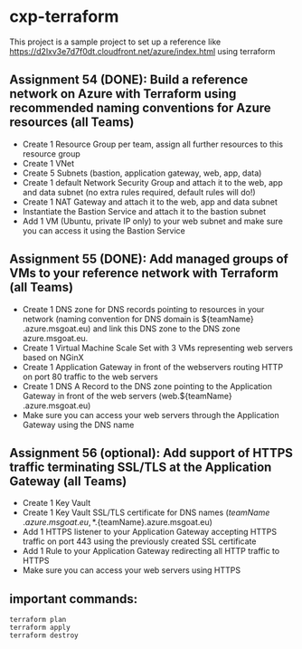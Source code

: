 # cxp-terraform
This project is a sample project to set up a reference like https://d2lxv3e7d7f0dt.cloudfront.net/azure/index.html using terraform


## Assignment 54 (DONE): Build a reference network on Azure with Terraform using recommended naming conventions for Azure resources (all Teams)
* Create 1 Resource Group per team, assign all further resources to this resource group
* Create 1 VNet 
* Create 5 Subnets (bastion, application gateway, web, app, data)
* Create 1 default Network Security Group and attach it to the web, app and data subnet (no extra rules required, default rules will do!)
* Create 1 NAT Gateway and attach it to the web, app and data subnet
* Instantiate the Bastion Service and attach it to the bastion subnet
* Add 1 VM (Ubuntu, private IP only) to your web subnet and make sure you can access it using the Bastion Service

## Assignment 55 (DONE): Add managed groups of VMs to your reference network with Terraform (all Teams)
* Create 1 DNS zone for DNS records pointing to resources in your network
(naming convention for DNS domain is ${​​​teamName}​​​​​​​​​​.azure.msgoat.eu) and link this DNS zone to the DNS zone azure.msgoat.eu.
* Create 1 Virtual Machine Scale Set with 3 VMs representing web servers based on NGinX
* Create 1 Application Gateway in front of the webservers routing HTTP on port 80 traffic to the web servers
* Create 1 DNS A Record to the DNS zone pointing to the Application Gateway in front of the web servers (web.${​​​​​​​​​​​teamName}​​​​​​​​​​​​​​​​​​.azure.msgoat.eu)
* Make sure you can access your web servers through the Application Gateway using the DNS name

## Assignment 56 (optional): Add support of HTTPS traffic terminating SSL/TLS at the Application Gateway (all Teams)
* Create 1 Key Vault
* Create 1 Key Vault SSL/TLS certificate for DNS names
(${​​​​​​​​​​​​​​​​​​teamName}​​​​​​​​​​​​​​​​​​.azure.msgoat.eu, *.${​​​​​​​​​​​​​​​​​​teamName}​​​​​​​​​​​​​​​​​​.azure.msgoat.eu)
* Add 1 HTTPS listener to your Application Gateway accepting HTTPS traffic on port 443 using the previously created SSL certificate
* Add 1 Rule to your Application Gateway redirecting all HTTP traffic to HTTPS
* Make sure you can access your web servers using HTTPS

## important commands:
```
terraform plan
terraform apply
terraform destroy
```